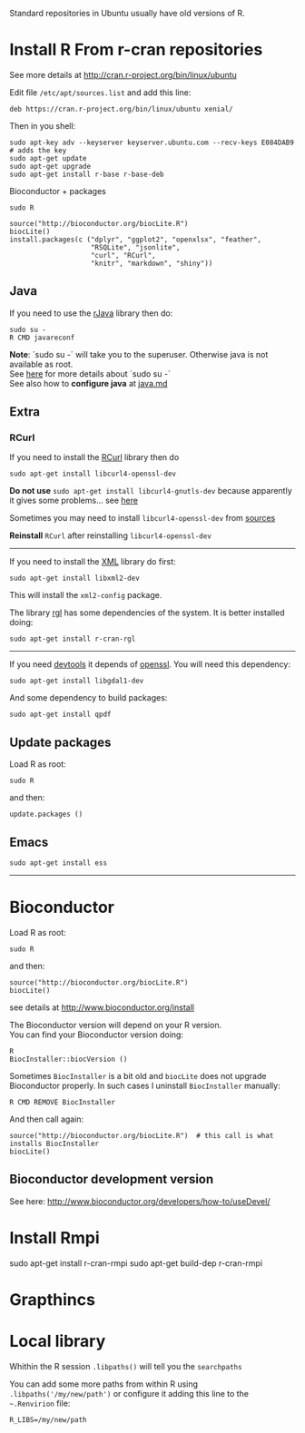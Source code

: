 Standard repositories in Ubuntu usually have old versions of R.

Install R From r-cran repositories
====================================

See more details at <http://cran.r-project.org/bin/linux/ubuntu>

Edit file `/etc/apt/sources.list` and add this line:

    deb https://cran.r-project.org/bin/linux/ubuntu xenial/

Then in you shell:

    sudo apt-key adv --keyserver keyserver.ubuntu.com --recv-keys E084DAB9    # adds the key
    sudo apt-get update
    sudo apt-get upgrade
    sudo apt-get install r-base r-base-deb

Bioconductor + packages

    sudo R

    source("http://bioconductor.org/biocLite.R")
    biocLite()
    install.packages(c ("dplyr", "ggplot2", "openxlsx", "feather",
                        "RSQLite", "jsonlite",
                        "curl", "RCurl", 
                        "knitr", "markdown", "shiny"))



Java
----

If you need to use the [rJava](http://cran.es.r-project.org/web/packages/rJava/index.html) library then do:

    sudo su -
    R CMD javareconf

__Note__: ´sudo su -´ will take you to the superuser. Otherwise java is not available as root.  
See [here](http://askubuntu.com/questions/376199/sudo-su-vs-sudo-i-vs-sudo-bin-bash-when-does-it-matter-which-is-used) for more details about ´sudo su -´  
See also how to __configure java__ at [java.md](java.md)


Extra 
------

### RCurl

If you need to install the [RCurl](http://cran.es.r-project.org/web/packages/RCurl/index.html) library then do

    sudo apt-get install libcurl4-openssl-dev
__Do not use__ `sudo apt-get install libcurl4-gnutls-dev` because apparently it gives some problems... see [here](https://github.com/jeroenooms/curl/issues/63)

Sometimes you may need to install `libcurl4-openssl-dev` from [sources](http://packages.ubuntu.com/trusty/amd64/libcurl4-openssl-dev/download)

__Reinstall__ `RCurl` after reinstalling `libcurl4-openssl-dev`

-----


If you need to install the [XML](http://cran.r-project.org/web/packages/XML/index.html) library do first:

    sudo apt-get install libxml2-dev

This will install the `xml2-config` package.


The library [rgl](http://cran.r-project.org/web/packages/rgl/index.html) has some dependencies of the system. 
It is better installed doing: 

    sudo apt-get install r-cran-rgl


----------

If you need [devtools](https://cran.r-project.org/web/packages/devtools/index.html) it depends of [openssl](https://cran.r-project.org/web/packages/openssl/index.html). You will need this dependency:  

    sudo apt-get install libgdal1-dev
    
And some dependency to build packages:

    sudo apt-get install qpdf


Update packages
--------------

Load R as root:

    sudo R

and then:

    update.packages ()




Emacs
-----

    sudo apt-get install ess

----------------------------------------------------------------------------------------------------------


Bioconductor
============


Load R as root:

    sudo R

and then:

    source("http://bioconductor.org/biocLite.R")
    biocLite()

see details at <http://www.bioconductor.org/install>


The Bioconductor version will depend on your R version.  
You can find your Bioconductor version doing: 

    R
    BiocInstaller::biocVersion ()

Sometimes `BiocInstaller` is a bit old and `biocLite` does not upgrade Bioconductor properly. In such cases I uninstall `BiocInstaller` manually:   

    R CMD REMOVE BiocInstaller
 
 And then call again:
 
    source("http://bioconductor.org/biocLite.R")  # this call is what installs BiocInstaller
    biocLite()


Bioconductor development version
--------------------------------

See here: <http://www.bioconductor.org/developers/how-to/useDevel/>



Install Rmpi
============

sudo apt-get install r-cran-rmpi 
sudo apt-get build-dep r-cran-rmpi


Grapthincs
===============


Local library
===============

Whithin the R session `.libpaths()` will tell you the `searchpaths`

You can add some more paths from within R using `.libpaths('/my/new/path')` or configure it adding this line to the `~.Renvirion` file: 

    R_LIBS=/my/new/path

